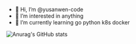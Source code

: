 - 👋 Hi, I’m @yusanwen-code
- 👀 I’m interested in anything
- 🌱 I’m currently learning go python  k8s docker


![Anurag's GitHub stats](https://github-readme-stats.vercel.app/api?username=yusanwen-code&hide=issues&show_icons=true&theme=blueberry)
